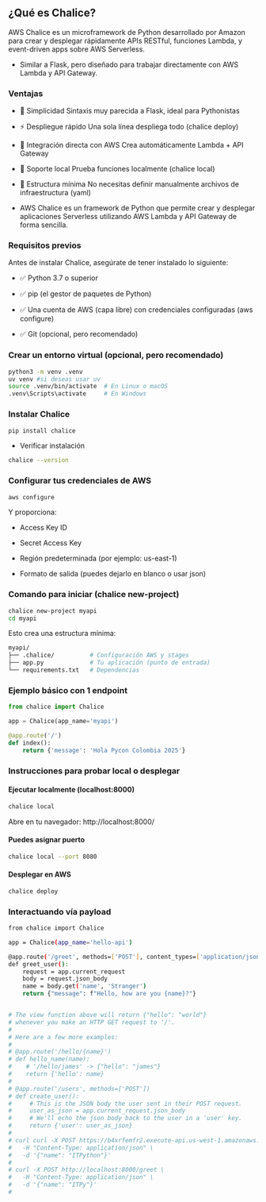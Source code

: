 ## ¿Qué es Chalice?

AWS Chalice es un microframework de Python desarrollado por Amazon para crear y desplegar rápidamente APIs RESTful, funciones Lambda, y event-driven apps sobre AWS Serverless.

  - Similar a Flask, pero diseñado para trabajar directamente con AWS Lambda y API Gateway.


### Ventajas

- 🎯 Simplicidad	Sintaxis muy parecida a Flask, ideal para Pythonistas
- ⚡ Despliegue rápido	Una sola línea despliega todo (chalice deploy)
- 🔗 Integración directa con AWS	Crea automáticamente Lambda + API Gateway
- 🧪 Soporte local	Prueba funciones localmente (chalice local)
- 📂 Estructura mínima	No necesitas definir manualmente archivos de infraestructura (yaml)


- AWS Chalice es un framework de Python que permite crear y desplegar aplicaciones Serverless utilizando AWS Lambda y API Gateway de forma sencilla.

### Requisitos previos
Antes de instalar Chalice, asegúrate de tener instalado lo siguiente:

- ✅ Python 3.7 o superior

- ✅ pip (el gestor de paquetes de Python)

- ✅ Una cuenta de AWS (capa libre) con credenciales configuradas (aws configure)

- ✅ Git (opcional, pero recomendado)

### Crear un entorno virtual (opcional, pero recomendado)

```bash
python3 -m venv .venv
uv venv #si deseas usar uv
source .venv/bin/activate  # En Linux o macOS
.venv\Scripts\activate     # En Windows
```

### Instalar Chalice
```bash
pip install chalice
```
- Verificar instalación
```bash
chalice --version
```

### Configurar tus credenciales de AWS

```bash
aws configure
```

Y proporciona:

- Access Key ID

- Secret Access Key

- Región predeterminada (por ejemplo: us-east-1)

- Formato de salida (puedes dejarlo en blanco o usar json)

### Comando para iniciar (chalice new-project)

```bash
chalice new-project myapi
cd myapi
```
Esto crea una estructura mínima:
```bash
myapi/
├── .chalice/          # Configuración AWS y stages
├── app.py             # Tu aplicación (punto de entrada)
└── requirements.txt   # Dependencias
```

### Ejemplo básico con 1 endpoint

```python
from chalice import Chalice

app = Chalice(app_name='myapi')

@app.route('/')
def index():
    return {'message': 'Hola Pycon Colombia 2025'}
```

### Instrucciones para probar local o desplegar
#### Ejecutar localmente (localhost:8000)
```bash
chalice local
```
Abre en tu navegador:
http://localhost:8000/

#### Puedes asignar puerto

```bash
chalice local --port 8080
```     

#### Desplegar en AWS

```bash
chalice deploy
```

### Interactuando vía payload

```bash
from chalice import Chalice

app = Chalice(app_name='hello-api')

@app.route('/greet', methods=['POST'], content_types=['application/json'])
def greet_user():
    request = app.current_request
    body = request.json_body
    name = body.get('name', 'Stranger')
    return {"message": f"Hello, how are you {name}?"}


# The view function above will return {"hello": "world"}
# whenever you make an HTTP GET request to '/'.
#
# Here are a few more examples:
#
# @app.route('/hello/{name}')
# def hello_name(name):
#    # '/hello/james' -> {"hello": "james"}
#    return {'hello': name}
#
# @app.route('/users', methods=['POST'])
# def create_user():
#     # This is the JSON body the user sent in their POST request.
#     user_as_json = app.current_request.json_body
#     # We'll echo the json body back to the user in a 'user' key.
#     return {'user': user_as_json}
#    
# curl curl -X POST https://b4xrfemfr2.execute-api.us-west-1.amazonaws.com/api/greet \
#   -H "Content-Type: application/json" \
#   -d '{"name": "ITPython"}'
#
# curl -X POST http://localhost:8000/greet \
#   -H "Content-Type: application/json" \
#   -d '{"name": "ITPy"}'
#
```
